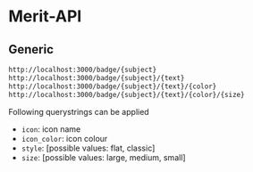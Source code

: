 # Merit-API

## Generic

```sh
http://localhost:3000/badge/{subject}
http://localhost:3000/badge/{subject}/{text}
http://localhost:3000/badge/{subject}/{text}/{color}
http://localhost:3000/badge/{subject}/{text}/{color}/{size}
```

Following querystrings can be applied

- `icon`: icon name
- `icon_color`: icon colour
- `style`: [possible values: flat, classic]
- `size`: [possible values: large, medium, small]
